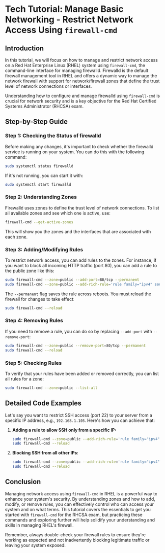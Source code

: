 # Tech Tutorial: Manage Basic Networking - Restrict Network Access Using `firewall-cmd`

## Introduction

In this tutorial, we will focus on how to manage and restrict network access on a Red Hat Enterprise Linux (RHEL) system using `firewall-cmd`, the command-line interface for managing firewalld. Firewalld is the default firewall management tool in RHEL and offers a dynamic way to manage the network firewall with support for network/firewall zones that define the trust level of network connections or interfaces.

Understanding how to configure and manage firewalld using `firewall-cmd` is crucial for network security and is a key objective for the Red Hat Certified Systems Administrator (RHCSA) exam.

## Step-by-Step Guide

### Step 1: Checking the Status of firewalld

Before making any changes, it's important to check whether the firewalld service is running on your system. You can do this with the following command:

```bash
sudo systemctl status firewalld
```

If it's not running, you can start it with:

```bash
sudo systemctl start firewalld
```

### Step 2: Understanding Zones

Firewalld uses zones to define the trust level of network connections. To list all available zones and see which one is active, use:

```bash
firewall-cmd --get-active-zones
```

This will show you the zones and the interfaces that are associated with each zone.

### Step 3: Adding/Modifying Rules

To restrict network access, you can add rules to the zones. For instance, if you want to block all incoming HTTP traffic (port 80), you can add a rule to the public zone like this:

```bash
sudo firewall-cmd --zone=public --add-port=80/tcp --permanent
sudo firewall-cmd --zone=public --add-rich-rule='rule family="ipv4" source address="192.168.1.0/24" port port=80 protocol=tcp reject' --permanent
```

The `--permanent` flag saves the rule across reboots. You must reload the firewall for changes to take effect:

```bash
sudo firewall-cmd --reload
```

### Step 4: Removing Rules

If you need to remove a rule, you can do so by replacing `--add-port` with `--remove-port`:

```bash
sudo firewall-cmd --zone=public --remove-port=80/tcp --permanent
sudo firewall-cmd --reload
```

### Step 5: Checking Rules

To verify that your rules have been added or removed correctly, you can list all rules for a zone:

```bash
sudo firewall-cmd --zone=public --list-all
```

## Detailed Code Examples

Let's say you want to restrict SSH access (port 22) to your server from a specific IP address, e.g., `192.168.1.105`. Here's how you can achieve that:

1. **Adding a rule to allow SSH only from a specific IP:**

    ```bash
    sudo firewall-cmd --zone=public --add-rich-rule='rule family="ipv4" source address="192.168.1.105" port port=22 protocol=tcp accept' --permanent
    sudo firewall-cmd --reload
    ```

2. **Blocking SSH from all other IPs:**

    ```bash
    sudo firewall-cmd --zone=public --add-rich-rule='rule family="ipv4" source address="192.168.1.0/24" invert="true" port port=22 protocol=tcp reject' --permanent
    sudo firewall-cmd --reload
    ```

## Conclusion

Managing network access using `firewall-cmd` in RHEL is a powerful way to enhance your system's security. By understanding zones and how to add, modify, or remove rules, you can effectively control who can access your system and on what terms. This tutorial covers the essentials to get you started with `firewall-cmd` for the RHCSA exam, but practicing these commands and exploring further will help solidify your understanding and skills in managing RHEL's firewall.

Remember, always double-check your firewall rules to ensure they're working as expected and not inadvertently blocking legitimate traffic or leaving your system exposed.